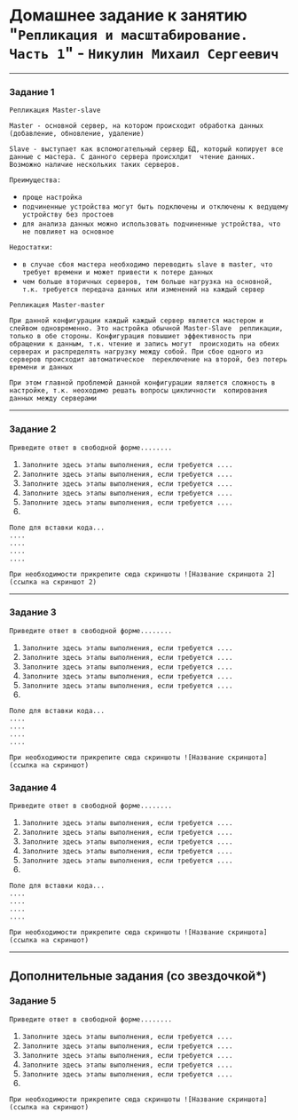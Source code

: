 # Домашнее задание к занятию "`Репликация и масштабирование. Часть 1`" - `Никулин Михаил Сергеевич`



---

### Задание 1

`Репликация Master-slave`

`Master - основной сервер, на котором происходит обработка данных (добавление, обновление, удаление)`

`Slave - выступает как вспомогательный сервер БД, который копирует все данные с мастера. С данного сервера происхлдит 
чтение данных. Возможно наличие нескольких таких серверов.`

`Преимущества:`
* `проще настройка`
* `подчиненные устройства могут быть подключены и отключены к ведущему устройству без простоев`
* `для анализа данных можно использовать подчиненные устройства, что не повлияет на основное`

`Недостатки:`
* `в случае сбоя мастера необходимо переводить slave в master, что требует времени и может привести к потере данных`
* `чем больше вторичных серверов, тем больше нагрузка на основной, т.к. требуется передача данных или изменений на каждый сервер`


`Репликация Master-master`

`При данной конфигурации каждый каждый сервер является мастером и слейвом одновременно. Это настройка обычной Master-Slave 
репликации, только в обе стороны. Конфигурация повышиет эффективность при обращении к данным, т.к. чтение и запись могут 
происходить на обеих серверах и распределять нагрузку между собой. При сбое одного из серверов происходит автоматическое 
переключение на второй, без потерь времени и данных`

`При этом главной проблемой данной конфигурации является сложность в настройке, т.к. неоходимо решать вопросы цикличности 
копирования данных между серверами`


---

### Задание 2

`Приведите ответ в свободной форме........`

1. `Заполните здесь этапы выполнения, если требуется ....`
2. `Заполните здесь этапы выполнения, если требуется ....`
3. `Заполните здесь этапы выполнения, если требуется ....`
4. `Заполните здесь этапы выполнения, если требуется ....`
5. `Заполните здесь этапы выполнения, если требуется ....`
6. 

```
Поле для вставки кода...
....
....
....
....
```

`При необходимости прикрепитe сюда скриншоты
![Название скриншота 2](ссылка на скриншот 2)`


---

### Задание 3

`Приведите ответ в свободной форме........`

1. `Заполните здесь этапы выполнения, если требуется ....`
2. `Заполните здесь этапы выполнения, если требуется ....`
3. `Заполните здесь этапы выполнения, если требуется ....`
4. `Заполните здесь этапы выполнения, если требуется ....`
5. `Заполните здесь этапы выполнения, если требуется ....`
6. 

```
Поле для вставки кода...
....
....
....
....
```

`При необходимости прикрепитe сюда скриншоты
![Название скриншота](ссылка на скриншот)`

### Задание 4

`Приведите ответ в свободной форме........`

1. `Заполните здесь этапы выполнения, если требуется ....`
2. `Заполните здесь этапы выполнения, если требуется ....`
3. `Заполните здесь этапы выполнения, если требуется ....`
4. `Заполните здесь этапы выполнения, если требуется ....`
5. `Заполните здесь этапы выполнения, если требуется ....`
6. 

```
Поле для вставки кода...
....
....
....
....
```

`При необходимости прикрепитe сюда скриншоты
![Название скриншота](ссылка на скриншот)`

---
## Дополнительные задания (со звездочкой*)


### Задание 5

`Приведите ответ в свободной форме........`

1. `Заполните здесь этапы выполнения, если требуется ....`
2. `Заполните здесь этапы выполнения, если требуется ....`
3. `Заполните здесь этапы выполнения, если требуется ....`
4. `Заполните здесь этапы выполнения, если требуется ....`
5. `Заполните здесь этапы выполнения, если требуется ....`
6. 

`При необходимости прикрепитe сюда скриншоты
![Название скриншота](ссылка на скриншот)`
